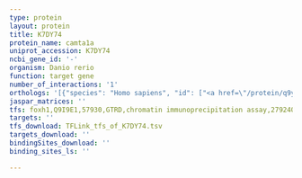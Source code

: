 ```yaml
---
type: protein
layout: protein
title: K7DY74
protein_name: camta1a
uniprot_accession: K7DY74
ncbi_gene_id: '-'
organism: Danio rerio
function: target gene
number_of_interactions: '1'
orthologs: '[{"species": "Homo sapiens", "id": ["<a href=\"/protein/q9y6y1\">Q9Y6Y1</a>"]}, {"species": "Mus musculus", "id": ["<a href=\"/protein/a2a891\">A2A891</a>"]}, {"species": "Rattus norvegicus", "id": ["<a href=\"/protein/f1m4m6\">F1M4M6</a>"]}, {"species": "Drosophila melanogaster", "id": ["A0A0B4LF15"]}]'
jaspar_matrices: ''
tfs: foxh1,Q9I9E1,57930,GTRD,chromatin immunoprecipitation assay,27924024%5Buid%5D,No
targets: ''
tfs_download: TFLink_tfs_of_K7DY74.tsv
targets_download: ''
bindingSites_download: ''
binding_sites_ls: ''

---
```

